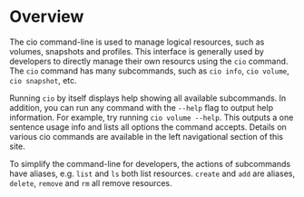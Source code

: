 # Overview

The cio command-line is used to manage logical resources, such as volumes, snapshots and profiles. This interface is generally used by developers to directly manage their own resourcs using the `cio` command. The `cio` command has many subcommands, such as `cio info`, `cio volume`, `cio snapshot`, etc.

Running `cio` by itself displays help showing all available subcommands. In addition, you can run any command with the `--help` flag to output help information. For example, try running `cio volume --help`. This outputs a one sentence usage info and lists all options the command accepts. Details on various cio commands are available in the left navigational section of this site.

To simplify the command-line for developers, the actions of subcommands have aliases, e.g. `list` and `ls` both list resources. `create` and `add` are aliases, `delete`, `remove` and `rm` all remove resources. 

